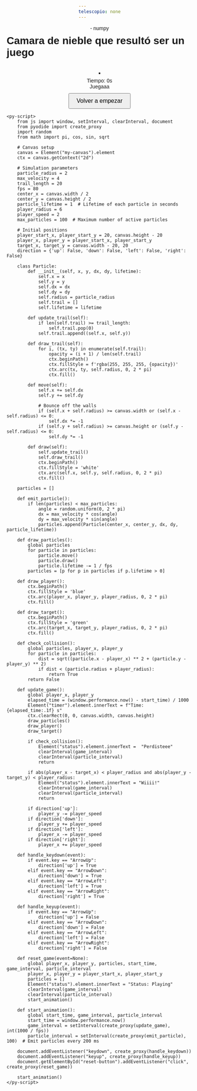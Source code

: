 ```yaml
---
telescopio: none
--- 
```



<html lang="en">
<head>
    <script defer src="https://pyscript.net/alpha/pyscript.min.js"></script>
    <py-env>
        - numpy
    </py-env>
    <style>
        body {
            display: flex;
            flex-direction: column;
            align-items: center;
            margin: 0;
            font-family: Arial, sans-serif;
        }
        h1 {
            margin-top: 10px;
        }
        canvas {
            border: 2px solid black;
            margin-top: 20px;
            background-color: black;
        }
        #info {
            margin-top: 10px;
            text-align: center;
        }
        #reset-button {
            margin-top: 10px;
            padding: 10px 20px;
            font-size: 16px;
        }
    </style>
</head>
<body>
    <h1>Camara de nieble que resultó ser un juego</h1>
    <canvas id="my-canvas" width="300" height="600"></canvas>
    <div id="info">
        <div id="timer">Tiempo: 0s</div>
        <div id="status">Juegaaa</div>
    </div>
    <button id="reset-button">Volver a empezar</button>

    <py-script>
        from js import window, setInterval, clearInterval, document
        from pyodide import create_proxy
        import random
        from math import pi, cos, sin, sqrt

        # Canvas setup
        canvas = Element("my-canvas").element
        ctx = canvas.getContext("2d")

        # Simulation parameters
        particle_radius = 2
        max_velocity = 4
        trail_length = 20
        fps = 80
        center_x = canvas.width / 2
        center_y = canvas.height / 2
        particle_lifetime = 1  # Lifetime of each particle in seconds
        player_radius = 6
        player_speed = 2
        max_particles = 100  # Maximum number of active particles

        # Initial positions
        player_start_x, player_start_y = 20, canvas.height - 20
        player_x, player_y = player_start_x, player_start_y
        target_x, target_y = canvas.width - 20, 20
        direction = {'up': False, 'down': False, 'left': False, 'right': False}

        class Particle:
            def __init__(self, x, y, dx, dy, lifetime):
                self.x = x
                self.y = y
                self.dx = dx
                self.dy = dy
                self.radius = particle_radius
                self.trail = []
                self.lifetime = lifetime

            def update_trail(self):
                if len(self.trail) >= trail_length:
                    self.trail.pop(0)
                self.trail.append((self.x, self.y))

            def draw_trail(self):
                for i, (tx, ty) in enumerate(self.trail):
                    opacity = (i + 1) / len(self.trail)
                    ctx.beginPath()
                    ctx.fillStyle = f'rgba(255, 255, 255, {opacity})'
                    ctx.arc(tx, ty, self.radius, 0, 2 * pi)
                    ctx.fill()

            def move(self):
                self.x += self.dx
                self.y += self.dy

                # Bounce off the walls
                if (self.x + self.radius) >= canvas.width or (self.x - self.radius) <= 0:
                    self.dx *= -1
                if (self.y + self.radius) >= canvas.height or (self.y - self.radius) <= 0:
                    self.dy *= -1

            def draw(self):
                self.update_trail()
                self.draw_trail()
                ctx.beginPath()
                ctx.fillStyle = 'white'
                ctx.arc(self.x, self.y, self.radius, 0, 2 * pi)
                ctx.fill()

        particles = []

        def emit_particle():
            if len(particles) < max_particles:
                angle = random.uniform(0, 2 * pi)
                dx = max_velocity * cos(angle)
                dy = max_velocity * sin(angle)
                particles.append(Particle(center_x, center_y, dx, dy, particle_lifetime))

        def draw_particles():
            global particles
            for particle in particles:
                particle.move()
                particle.draw()
                particle.lifetime -= 1 / fps
            particles = [p for p in particles if p.lifetime > 0]

        def draw_player():
            ctx.beginPath()
            ctx.fillStyle = 'blue'
            ctx.arc(player_x, player_y, player_radius, 0, 2 * pi)
            ctx.fill()

        def draw_target():
            ctx.beginPath()
            ctx.fillStyle = 'green'
            ctx.arc(target_x, target_y, player_radius, 0, 2 * pi)
            ctx.fill()

        def check_collision():
            global particles, player_x, player_y
            for particle in particles:
                dist = sqrt((particle.x - player_x) ** 2 + (particle.y - player_y) ** 2)
                if dist < (particle.radius + player_radius):
                    return True
            return False

        def update_game():
            global player_x, player_y
            elapsed_time = (window.performance.now() - start_time) / 1000
            Element("timer").element.innerText = f"Time: {elapsed_time:.1f} s"
            ctx.clearRect(0, 0, canvas.width, canvas.height)
            draw_particles()
            draw_player()
            draw_target()

            if check_collision():
                Element("status").element.innerText =  "Perdisteee"
                clearInterval(game_interval)
                clearInterval(particle_interval)
                return

            if abs(player_x - target_x) < player_radius and abs(player_y - target_y) < player_radius:
                Element("status").element.innerText = "Wiiii!"
                clearInterval(game_interval)
                clearInterval(particle_interval)
                return

            if direction['up']:
                player_y -= player_speed
            if direction['down']:
                player_y += player_speed
            if direction['left']:
                player_x -= player_speed
            if direction['right']:
                player_x += player_speed

        def handle_keydown(event):
            if event.key == "ArrowUp":
                direction['up'] = True
            elif event.key == "ArrowDown":
                direction['down'] = True
            elif event.key == "ArrowLeft":
                direction['left'] = True
            elif event.key == "ArrowRight":
                direction['right'] = True

        def handle_keyup(event):
            if event.key == "ArrowUp":
                direction['up'] = False
            elif event.key == "ArrowDown":
                direction['down'] = False
            elif event.key == "ArrowLeft":
                direction['left'] = False
            elif event.key == "ArrowRight":
                direction['right'] = False

        def reset_game(event=None):
            global player_x, player_y, particles, start_time, game_interval, particle_interval
            player_x, player_y = player_start_x, player_start_y
            particles = []
            Element("status").element.innerText = "Status: Playing"
            clearInterval(game_interval)
            clearInterval(particle_interval)
            start_animation()

        def start_animation():
            global start_time, game_interval, particle_interval
            start_time = window.performance.now()
            game_interval = setInterval(create_proxy(update_game), int(1000 / fps))
            particle_interval = setInterval(create_proxy(emit_particle), 100)  # Emit particles every 200 ms

        document.addEventListener("keydown", create_proxy(handle_keydown))
        document.addEventListener("keyup", create_proxy(handle_keyup))
        document.getElementById("reset-button").addEventListener("click", create_proxy(reset_game))

        start_animation()
    </py-script>
</body>
</html>
